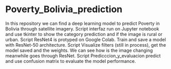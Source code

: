# Poverty_Bolivia_prediction
In this repository we can find a deep learning model to predict Poverty in Bolivia through satellite imagery. 
Script interfaz run on Jupyter notebook and use tkinter to show the category prediction and if the image is rural or urban. 
Script ResNet4 is protyped on Google Colab. Train and save a model with ResNet-50 architecture. 
Script Visualize filters (still in process), get the model saved and the weights. We can see how is the image changing meanwhile goes through ResNet.
Script Predicccion_y_evaluacion predict and use confusion matrix to evaluate the model performance. 
